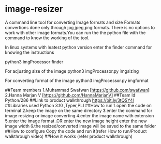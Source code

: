 # image-resizer
A command line tool for converting Image formats and size Formats convertions done only through jpg,jpeg,png formats.
There is no options to work with other image formats.You can run the the python file with the command to know the working of the tool.

In linux systems with leatest python version enter the finder command for knowing the instructions

python3 imgProcessor finder

For adjusting size of the image
python3 imgProcessor.py imgsizing

For converting format of the image
python3 imgProcessor.py imgformat

##Team members
1.Muhammad Swafwan [https://github.com/swafwan]
2.Hanna Marjan V [https://github.com/HannaMarjanV]
##Team Id
Python/286
##Link to product walkthrough
https://bit.ly/3tQSY4I
##Libraries used
Python 3.10 ,Typer,PLI
##How to run
1.open the code on terminal
2.keep the image on the same directory
3.enter the command for image resizing or image converting
4.enter the image name with  extension
5.enter the image format
 .OR enter the new image height
     enter the new image width
6.the resized/converted image will be saved to the same folder
##How to configure
Copy the code and run it(refer How to run/Product walkthrough video)
##How it works 
(refer product walkthrough)





